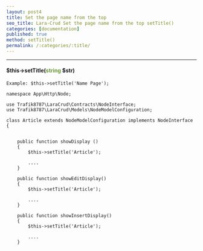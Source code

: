 ```yaml
---
layout: post4
title: Set the page name from the top
seo_title: Lara-Crud Set the page name from the top setTitle() 
categories: [documentation]
published: true
method: setTitle()
permalink: /:categories/:title/
---
```


---

#### $this->setTitle(<span style="color: #693">string</span> $str)

`
Example:
$this->setTitle('Name Page');
`
    
    
    namespace App\Http\Node;

    use Trafik8787\LaraCrud\Contracts\NodeInterface;
    use Trafik8787\LaraCrud\Models\NodeModelConfiguration;
    
    class Article extends NodeModelConfiguration implements NodeInterface {
    
    
        public function showDisplay ()
        {
            $this->setTitle('Article');
            
            ....
        }
        
        public function showEditDisplay()
        {
            $this->setTitle('Article');
                
            ....
        }
        
        public function showInsertDisplay()
        {
            $this->setTitle('Article');
                    
            ....
        }

